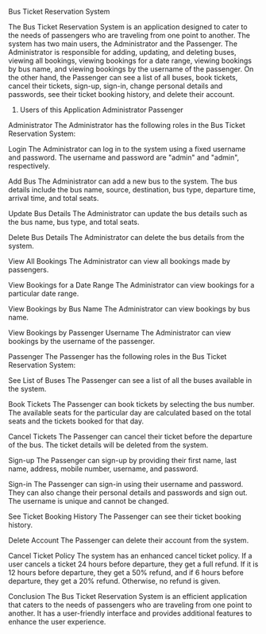 Bus Ticket Reservation System

The Bus Ticket Reservation System is an application designed to cater to the needs of passengers who are traveling from one point to another. The system has two main users, the Administrator and the Passenger. The Administrator is responsible for adding, updating, and deleting buses, viewing all bookings, viewing bookings for a date range, viewing bookings by bus name, and viewing bookings by the username of the passenger. On the other hand, the Passenger can see a list of all buses, book tickets, cancel their tickets, sign-up, sign-in, change personal details and passwords, see their ticket booking history, and delete their account.

1. Users of this Application
   Administrator
   Passenger
   
   
Administrator
        The Administrator has the following roles in the Bus Ticket Reservation System:

Login
         The Administrator can log in to the system using a fixed username and password. The username and password are "admin" and "admin", respectively.

Add Bus
         The Administrator can add a new bus to the system. The bus details include the bus name, source, destination, bus type, departure time, arrival time, and              total seats.

Update Bus Details
         The Administrator can update the bus details such as the bus name, bus type, and total seats.

Delete Bus Details
         The Administrator can delete the bus details from the system.

View All Bookings
         The Administrator can view all bookings made by passengers.

View Bookings for a Date Range
         The Administrator can view bookings for a particular date range.

View Bookings by Bus Name
         The Administrator can view bookings by bus name.

View Bookings by Passenger Username
         The Administrator can view bookings by the username of the passenger.

Passenger
         The Passenger has the following roles in the Bus Ticket Reservation System:

See List of Buses
         The Passenger can see a list of all the buses available in the system.

Book Tickets
         The Passenger can book tickets by selecting the bus number. The available seats for the particular day are calculated based on the total seats and the tickets          booked for that day.

Cancel Tickets
         The Passenger can cancel their ticket before the departure of the bus. The ticket details will be deleted from the system.

Sign-up
         The Passenger can sign-up by providing their first name, last name, address, mobile number, username, and password.

Sign-in
         The Passenger can sign-in using their username and password. They can also change their personal details and passwords and sign out. The username is unique             and cannot be changed.

See Ticket Booking History
         The Passenger can see their ticket booking history.

Delete Account
         The Passenger can delete their account from the system.


Cancel Ticket Policy
         The system has an enhanced cancel ticket policy. If a user cancels a ticket 24 hours before departure, they get a full refund. If it is 12 hours before                departure, they get a 50% refund, and if 6 hours before departure, they get a 20% refund. Otherwise, no refund is given.


Conclusion
         The Bus Ticket Reservation System is an efficient application that caters to the needs of passengers who are traveling from one point to another. It has a              user-friendly interface and provides additional features to enhance the user experience.
   
